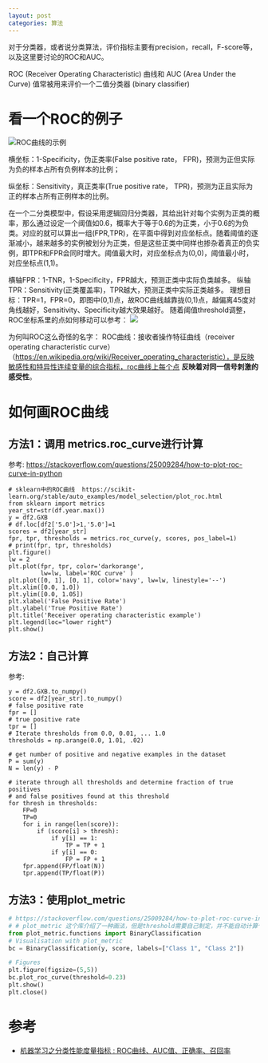 ```yaml
---
layout: post
categories: 算法
---
```



对于分类器，或者说分类算法，评价指标主要有precision，recall，F-score等，以及这里要讨论的ROC和AUC。

ROC (Receiver Operating Characteristic) 曲线和 AUC (Area Under the Curve) 值常被用来评价一个二值分类器 (binary classifier)

# 看一个ROC的例子
![ROC曲线的示例](https://pic4.zhimg.com/80/v2-7be243979fcc5fb6b8f7b97f29275fe7_1440w.jpg)

横坐标：1-Specificity，伪正类率(False positive rate， FPR)，预测为正但实际为负的样本占所有负例样本的比例；

纵坐标：Sensitivity，真正类率(True positive rate， TPR)，预测为正且实际为正的样本占所有正例样本的比例。

在一个二分类模型中，假设采用逻辑回归分类器，其给出针对每个实例为正类的概率，那么通过设定一个阈值如0.6，概率大于等于0.6的为正类，小于0.6的为负类。对应的就可以算出一组(FPR,TPR)，在平面中得到对应坐标点。随着阈值的逐渐减小，越来越多的实例被划分为正类，但是这些正类中同样也掺杂着真正的负实例，即TPR和FPR会同时增大。阈值最大时，对应坐标点为(0,0)，阈值最小时，对应坐标点(1,1)。

横轴FPR：1-TNR，1-Specificity，FPR越大，预测正类中实际负类越多。
纵轴TPR：Sensitivity(正类覆盖率)，TPR越大，预测正类中实际正类越多。
理想目标：TPR=1，FPR=0，即图中(0,1)点，故ROC曲线越靠拢(0,1)点，越偏离45度对角线越好，Sensitivity、Specificity越大效果越好。
随着阈值threshold调整，ROC坐标系里的点如何移动可以参考：
![](https://pic4.zhimg.com/80/v2-7be243979fcc5fb6b8f7b97f29275fe7_1440w.jpg)

为何叫ROC这么奇怪的名字：
ROC曲线：接收者操作特征曲线（receiver operating characteristic curve）（https://en.wikipedia.org/wiki/Receiver_operating_characteristic），是反映敏感性和特异性连续变量的综合指标，roc曲线上每个点 **反映着对同一信号刺激的感受性**。

# 如何画ROC曲线
## 方法1：调用 metrics.roc_curve进行计算
参考: https://stackoverflow.com/questions/25009284/how-to-plot-roc-curve-in-python

```
# sklearn中的ROC曲线  https://scikit-learn.org/stable/auto_examples/model_selection/plot_roc.html
from sklearn import metrics
year_str=str(df.year.max())
y = df2.GXB
# df.loc[df2['5.0']>1,'5.0']=1
scores = df2[year_str]
fpr, tpr, thresholds = metrics.roc_curve(y, scores, pos_label=1)
# print(fpr, tpr, thresholds)
plt.figure()
lw = 2
plt.plot(fpr, tpr, color='darkorange',
         lw=lw, label='ROC curve' )
plt.plot([0, 1], [0, 1], color='navy', lw=lw, linestyle='--')
plt.xlim([0.0, 1.0])
plt.ylim([0.0, 1.05])
plt.xlabel('False Positive Rate')
plt.ylabel('True Positive Rate')
plt.title('Receiver operating characteristic example')
plt.legend(loc="lower right")
plt.show()
```
## 方法2：自己计算
参考: 
```
y = df2.GXB.to_numpy()
score = df2[year_str].to_numpy()
# false positive rate
fpr = []
# true positive rate
tpr = []
# Iterate thresholds from 0.0, 0.01, ... 1.0
thresholds = np.arange(0.0, 1.01, .02)

# get number of positive and negative examples in the dataset
P = sum(y)
N = len(y) - P

# iterate through all thresholds and determine fraction of true positives
# and false positives found at this threshold
for thresh in thresholds:
    FP=0
    TP=0
    for i in range(len(score)):
        if (score[i] > thresh):
            if y[i] == 1:
                TP = TP + 1
            if y[i] == 0:
                FP = FP + 1
    fpr.append(FP/float(N))
    tpr.append(TP/float(P))
```

## 方法3：使用plot_metric
```python
# https://stackoverflow.com/questions/25009284/how-to-plot-roc-curve-in-python
# # plot_metric 这个库介绍了一种画法，但是threshold需要自己制定，并不能自动计算个最大值
from plot_metric.functions import BinaryClassification
# Visualisation with plot_metric
bc = BinaryClassification(y, score, labels=["Class 1", "Class 2"])

# Figures
plt.figure(figsize=(5,5))
bc.plot_roc_curve(threshold=0.23)
plt.show()
plt.close()
```
# 参考
- [机器学习之分类性能度量指标 : ROC曲线、AUC值、正确率、召回率](https://zhuanlan.zhihu.com/p/31256633)